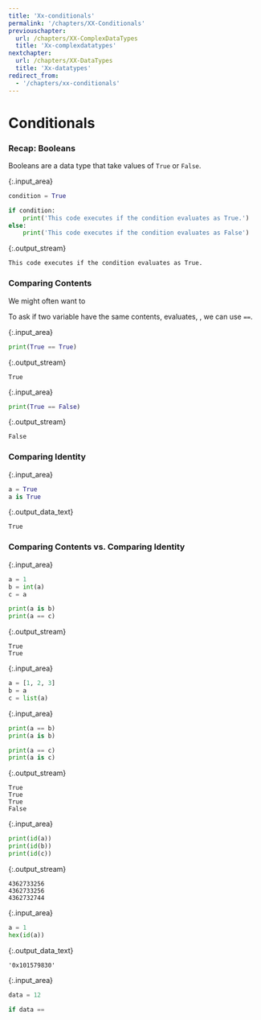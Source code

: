 ```yaml
---
title: 'Xx-conditionals'
permalink: '/chapters/XX-Conditionals'
previouschapter:
  url: /chapters/XX-ComplexDataTypes
  title: 'Xx-complexdatatypes'
nextchapter:
  url: /chapters/XX-DataTypes
  title: 'Xx-datatypes'
redirect_from:
  - '/chapters/xx-conditionals'
---
```


# Conditionals

### Recap: Booleans

Booleans are a data type that take values of `True` or `False`. 



{:.input_area}
```python
condition = True

if condition:
    print('This code executes if the condition evaluates as True.')
else: 
    print('This code executes if the condition evaluates as False')
```


{:.output_stream}
```
This code executes if the condition evaluates as True.

```

### Comparing Contents

We might often want to 

To ask if two variable have the same contents,  evaluates, , we can use `==`. 



{:.input_area}
```python
print(True == True)
```


{:.output_stream}
```
True

```



{:.input_area}
```python
print(True == False)
```


{:.output_stream}
```
False

```

### Comparing Identity





{:.input_area}
```python
a = True
a is True
```





{:.output_data_text}
```
True
```



### Comparing Contents vs. Comparing Identity



{:.input_area}
```python
a = 1
b = int(a)
c = a

print(a is b)
print(a == c)
```


{:.output_stream}
```
True
True

```



{:.input_area}
```python
a = [1, 2, 3]
b = a
c = list(a)
```




{:.input_area}
```python
print(a == b)
print(a is b)

print(a == c)
print(a is c)
```


{:.output_stream}
```
True
True
True
False

```



{:.input_area}
```python
print(id(a))
print(id(b))
print(id(c))
```


{:.output_stream}
```
4362733256
4362733256
4362732744

```



{:.input_area}
```python
a = 1
hex(id(a))
```





{:.output_data_text}
```
'0x101579830'
```





{:.input_area}
```python
data = 12

if data == 
```

